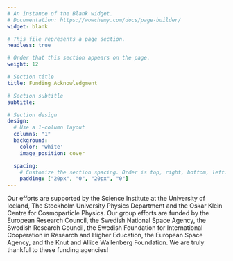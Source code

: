 ```yaml
---
# An instance of the Blank widget.
# Documentation: https://wowchemy.com/docs/page-builder/
widget: blank

# This file represents a page section.
headless: true

# Order that this section appears on the page.
weight: 12

# Section title
title: Funding Acknowledgment

# Section subtitle
subtitle:

# Section design
design:
  # Use a 1-column layout
  columns: "1"
  background:
    color: 'white'
    image_position: cover

  spacing:
    # Customize the section spacing. Order is top, right, bottom, left.
    padding: ["20px", "0", "20px", "0"]
---
```


Our efforts are supported by the Science Institute at the University of Iceland, The Stockholm University Physics Department and the Oskar Klein Centre for Cosmoparticle Physics. Our group efforts are funded by the European Research Council, the Swedish National Space Agency, the Swedish Research Council, the Swedish Foundation for International Cooperation in Research and Higher Education, the European Space Agency, and the Knut and Allice Wallenberg Foundation. We are truly thankful to these funding agencies!

<!-- ![screen reader text](funding.jpg "") -->